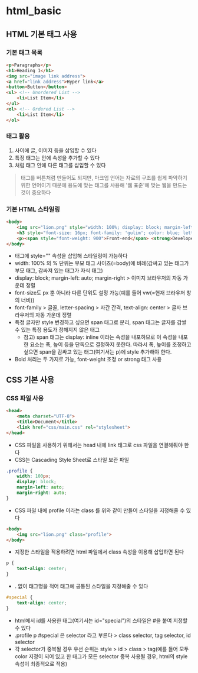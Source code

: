 # html_basic

## HTML 기본 태그 사용
### 기본 태그 목록
```html
<p>Paragraphs</p>
<h1>Heading 1</h1>
<img src="image link address">
<a href="link address">Hyper link</a>
<button>Button</button>
<ul> <!-- Unordered List -->
    <li>List Item</li>
</ul>
<ol> <!-- Ordered List -->
    <li>List Item</li>
</ol>
```

### 태그 활용
1. <tag></tag> 사이에 글, 이미지 등을 삽입할 수 있다
2. 특정 태그는 <tag >안에 속성을 추가할 수 있다
3. <tag1><tag2></tag2></tag1> 처럼 태그 안에 다른 태그를 삽입할 수 있다
> <p></p> 태그를 버튼처럼 만들어도 되지만, 마크업 언어는 자료의 구조를 쉽게 파악하기 위한 언어이기 때문에 용도에 맞는 태그를 사용해 '웹 표준'에 맞는 웹을 만드는 것이 중요하다

### 기본 HTML 스타일링
```html
<body>
    <img src="lion.png" style="width: 100%; display: block; margin-left: auto; margin-right: auto">
    <h3 style="font-size: 16px; font-family: 'gulim'; color: blue; letter-spacing: -1px; text-align: center">Harry</h3>
    <p><span style="font-weight: 900">Front-end</span> <strong>Developer</strong></p>
</body>
```
- 태그에 style="" 속성을 삽입해 스타일링이 가능하다
- width: 100% 의 % 단위는 부모 태그 사이즈(=body)에 비례(감싸고 있는 태그가 부모 태그, 감싸져 있는 태그가 자식 태그)
- display: block; margin-left: auto; margin-right > 이미지 브라우저의 자동 가운데 정렬
- font-size도 px 뿐 아니라 다른 단위도 설정 가능(예를 들어 vw(=현재 브라우저 창의 너비))
- font-family > 글꼴, letter-spacing > 자간 간격, text-align: center > 글자 브라우저의 자동 가운데 정렬
- 특정 글자만 style 변경하고 싶으면 span 태그로 분리, span 태그는 글자를 감쌀 수 있는 특정 용도가 정해지지 않은 태그
    - 참고) span 태그는 display: inline 이라는 속성을 내포하므로 이 속성을 내포한 요소는 폭, 높이 등을 단독으로 결정하지 못한다. 따라서 폭, 높이를 조정하고 싶으면 span을 감싸고 있는 태그(여기서는 p)에 style 추가해야 한다.
- Bold 처리는 두 가지로 가능, font-weight 조정 or strong 태그 사용


## CSS 기본 사용
### CSS 파일 사용
```html
<head>
    <meta charset="UTF-8">
    <title>Document</title>
    <link href="css/main.css" rel="stylesheet">
</head>
```
- CSS 파일을 사용하기 위해서는 head 내에 link 태그로 css 파일을 연결해줘야 한다
- CSS는 Cascading Style Sheet로 스타일 보관 파일

```css
.profile {
    width: 100px;
    display: block;
    margin-left: auto;
    margin-right: auto;
}
```
- CSS 파일 내에 profile 이라는 class 를 위와 같이 만들어 스타일을 지정해줄 수 있다

```html
<body>
    <img src="lion.png" class="profile">
</body>
```
- 지정한 스타일을 적용하려면 html 파일에서 class 속성을 이용해 삽입하면 된다

```css
p {
    text-align: center;
}
```
- . 없이 태그명을 적어 태그에 공통된 스타일을 지정해줄 수 있다

```css
#special {
    text-align: center;
}
```
- html에서 id를 사용한 태그(여기서는 id="special")의 스타일은 #을 붙여 지정할 수 있다
- .profile p #special 은 selector 라고 부른다 > class selector, tag selector, id selector
- 각 selector가 중복될 경우 우선 순위는 style > id > class > tag(예를 들어 모두 color 지정이 되어 있고 한 태그가 모든 selector 중복 사용될 경우, html의 style 속성이 최종적으로 적용)
